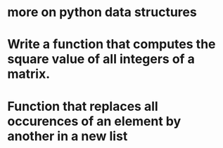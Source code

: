 # more on python data structures

# Write a function that computes the square value of all integers of a matrix.
# Function that replaces all occurences of an element by another in a new list
